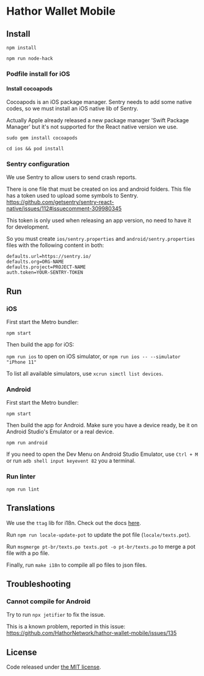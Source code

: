 # Hathor Wallet Mobile

## Install

`npm install`

`npm run node-hack`

### Podfile install for iOS

#### Install cocoapods

Cocoapods is an iOS package manager. Sentry needs to add some native codes, so we must install an iOS native lib of Sentry.

Actually Apple already released a new package manager 'Swift Package Manager' but it's not supported for the React native version we use.

`sudo gem install cocoapods`

`cd ios && pod install`

### Sentry configuration

We use Sentry to allow users to send crash reports.

There is one file that must be created on ios and android folders. This file has a token used to upload some symbols to Sentry.
https://github.com/getsentry/sentry-react-native/issues/112#issuecomment-309980345

This token is only used when releasing an app version, no need to have it for development.

So you must create `ios/sentry.properties` and `android/sentry.properties` files with the following content in both:

```
defaults.url=https://sentry.io/
defaults.org=ORG-NAME
defaults.project=PROJECT-NAME
auth.token=YOUR-SENTRY-TOKEN
```

## Run

### iOS

First start the Metro bundler:

`npm start`

Then build the app for iOS:

`npm run ios` to open on iOS simulator, or `npm run ios -- --simulator "iPhone 11"`

To list all available simulators, use `xcrun simctl list devices`.

### Android

First start the Metro bundler:

`npm start`

Then build the app for Android. Make sure you have a device ready, be it on Android Studio's Emulator or a real device.

`npm run android`

If you need to open the Dev Menu on Android Studio Emulator, use `Ctrl + M` or run `adb shell input keyevent 82` you a terminal.

### Run linter

`npm run lint`

## Translations

We use the `ttag` lib for i18n. Check out the docs [here](https://ttag.js.org/docs/quickstart.html).

Run `npm run locale-update-pot` to update the pot file (`locale/texts.pot`).

Run `msgmerge pt-br/texts.po texts.pot -o pt-br/texts.po` to merge a pot file with a po file.

Finally, run `make i18n` to compile all po files to json files.

## Troubleshooting

### Cannot compile for Android

Try to run `npx jetifier` to fix the issue.

This is a known problem, reported in this issue: https://github.com/HathorNetwork/hathor-wallet-mobile/issues/135

## License

Code released under [the MIT license](https://github.com/HathorNetwork/hathor-wallet-mobile/blob/master/LICENSE).
